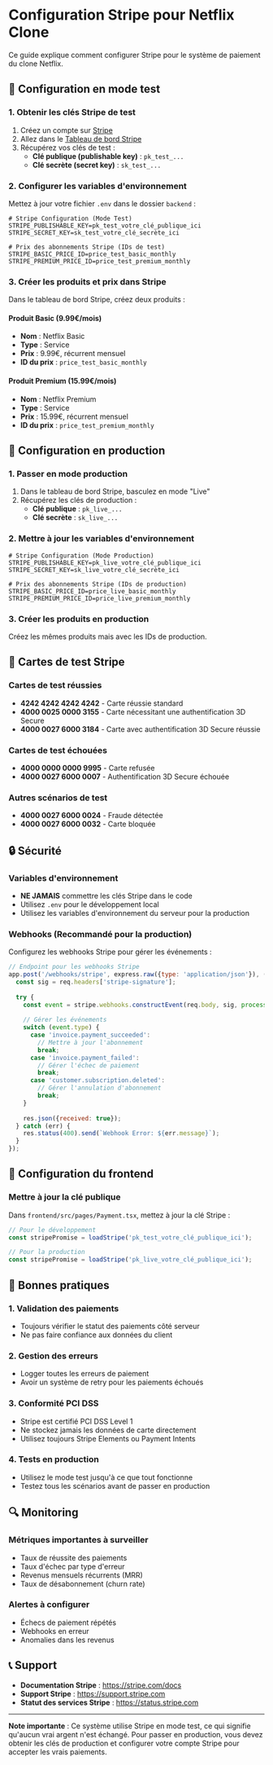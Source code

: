 # Configuration Stripe pour Netflix Clone

Ce guide explique comment configurer Stripe pour le système de paiement du clone Netflix.

## 🚀 Configuration en mode test

### 1. Obtenir les clés Stripe de test

1. Créez un compte sur [Stripe](https://stripe.com)
2. Allez dans le [Tableau de bord Stripe](https://dashboard.stripe.com/test/apikeys)
3. Récupérez vos clés de test :
   - **Clé publique (publishable key)** : `pk_test_...`
   - **Clé secrète (secret key)** : `sk_test_...`

### 2. Configurer les variables d'environnement

Mettez à jour votre fichier `.env` dans le dossier `backend` :

```env
# Stripe Configuration (Mode Test)
STRIPE_PUBLISHABLE_KEY=pk_test_votre_clé_publique_ici
STRIPE_SECRET_KEY=sk_test_votre_clé_secrète_ici

# Prix des abonnements Stripe (IDs de test)
STRIPE_BASIC_PRICE_ID=price_test_basic_monthly
STRIPE_PREMIUM_PRICE_ID=price_test_premium_monthly
```

### 3. Créer les produits et prix dans Stripe

Dans le tableau de bord Stripe, créez deux produits :

#### Produit Basic (9.99€/mois)
- **Nom** : Netflix Basic
- **Type** : Service
- **Prix** : 9.99€, récurrent mensuel
- **ID du prix** : `price_test_basic_monthly`

#### Produit Premium (15.99€/mois)
- **Nom** : Netflix Premium  
- **Type** : Service
- **Prix** : 15.99€, récurrent mensuel
- **ID du prix** : `price_test_premium_monthly`

## 🔧 Configuration en production

### 1. Passer en mode production

1. Dans le tableau de bord Stripe, basculez en mode "Live"
2. Récupérez les clés de production :
   - **Clé publique** : `pk_live_...`
   - **Clé secrète** : `sk_live_...`

### 2. Mettre à jour les variables d'environnement

```env
# Stripe Configuration (Mode Production)
STRIPE_PUBLISHABLE_KEY=pk_live_votre_clé_publique_ici
STRIPE_SECRET_KEY=sk_live_votre_clé_secrète_ici

# Prix des abonnements Stripe (IDs de production)
STRIPE_BASIC_PRICE_ID=price_live_basic_monthly
STRIPE_PREMIUM_PRICE_ID=price_live_premium_monthly
```

### 3. Créer les produits en production

Créez les mêmes produits mais avec les IDs de production.

## 🧪 Cartes de test Stripe

### Cartes de test réussies
- **4242 4242 4242 4242** - Carte réussie standard
- **4000 0025 0000 3155** - Carte nécessitant une authentification 3D Secure
- **4000 0027 6000 3184** - Carte avec authentification 3D Secure réussie

### Cartes de test échouées
- **4000 0000 0000 9995** - Carte refusée
- **4000 0027 6000 0007** - Authentification 3D Secure échouée

### Autres scénarios de test
- **4000 0027 6000 0024** - Fraude détectée
- **4000 0027 6000 0032** - Carte bloquée

## 🔒 Sécurité

### Variables d'environnement
- **NE JAMAIS** commettre les clés Stripe dans le code
- Utilisez `.env` pour le développement local
- Utilisez les variables d'environnement du serveur pour la production

### Webhooks (Recommandé pour la production)

Configurez les webhooks Stripe pour gérer les événements :

```javascript
// Endpoint pour les webhooks Stripe
app.post('/webhooks/stripe', express.raw({type: 'application/json'}), (req, res) => {
  const sig = req.headers['stripe-signature'];
  
  try {
    const event = stripe.webhooks.constructEvent(req.body, sig, process.env.STRIPE_WEBHOOK_SECRET);
    
    // Gérer les événements
    switch (event.type) {
      case 'invoice.payment_succeeded':
        // Mettre à jour l'abonnement
        break;
      case 'invoice.payment_failed':
        // Gérer l'échec de paiement
        break;
      case 'customer.subscription.deleted':
        // Gérer l'annulation d'abonnement
        break;
    }
    
    res.json({received: true});
  } catch (err) {
    res.status(400).send(`Webhook Error: ${err.message}`);
  }
});
```

## 📱 Configuration du frontend

### Mettre à jour la clé publique

Dans `frontend/src/pages/Payment.tsx`, mettez à jour la clé Stripe :

```typescript
// Pour le développement
const stripePromise = loadStripe('pk_test_votre_clé_publique_ici');

// Pour la production
const stripePromise = loadStripe('pk_live_votre_clé_publique_ici');
```

## 🚨 Bonnes pratiques

### 1. Validation des paiements
- Toujours vérifier le statut des paiements côté serveur
- Ne pas faire confiance aux données du client

### 2. Gestion des erreurs
- Logger toutes les erreurs de paiement
- Avoir un système de retry pour les paiements échoués

### 3. Conformité PCI DSS
- Stripe est certifié PCI DSS Level 1
- Ne stockez jamais les données de carte directement
- Utilisez toujours Stripe Elements ou Payment Intents

### 4. Tests en production
- Utilisez le mode test jusqu'à ce que tout fonctionne
- Testez tous les scénarios avant de passer en production

## 🔍 Monitoring

### Métriques importantes à surveiller
- Taux de réussite des paiements
- Taux d'échec par type d'erreur
- Revenus mensuels récurrents (MRR)
- Taux de désabonnement (churn rate)

### Alertes à configurer
- Échecs de paiement répétés
- Webhooks en erreur
- Anomalies dans les revenus

## 📞 Support

- **Documentation Stripe** : https://stripe.com/docs
- **Support Stripe** : https://support.stripe.com
- **Statut des services Stripe** : https://status.stripe.com

---

**Note importante** : Ce système utilise Stripe en mode test, ce qui signifie qu'aucun vrai argent n'est échangé. Pour passer en production, vous devez obtenir les clés de production et configurer votre compte Stripe pour accepter les vrais paiements.

